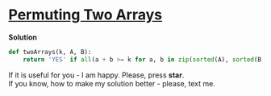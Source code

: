# [Permuting Two Arrays](https://www.hackerrank.com/challenges/two-arrays)

**Solution**
```python
def twoArrays(k, A, B):
    return 'YES' if all(a + b >= k for a, b in zip(sorted(A), sorted(B, reverse=True))) else 'NO'
```

If it is useful for you - I am happy. Please, press **star**.  
If you know, how to make my solution better - please, text me.
